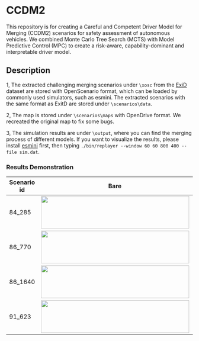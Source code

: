 # CCDM2
This repository is for creating a Careful and Competent Driver Model for Merging (CCDM2) scenarios for safety assessment of autonomous vehicles. We combined Monte Carlo Tree Search (MCTS) with Model Predictive Control (MPC) to create a risk-aware, capability-dominant and interpretable driver model. 

## Description
1, The extracted challenging merging scenarios under `\xosc` from the [ExiD](https://levelxdata.com/exid-dataset/) dataset are stored with OpenScenario format, which can be loaded by commonly used simulators, such as esmini. The extracted scenarios with the same format as ExitD are stored under `\scenarios\data`.

2, The map is stored under `\scenarios\maps` with OpenDrive format. We recreated the original map to fix some bugs.

3, The simulation results are under `\output`, where you can find the merging process of different models. If you want to visualize the results, please install [esmini](https://esmini.github.io/) first, then typing
`./bin/replayer --window 60 60 800 400 --file sim.dat`.


### Results Demonstration
|Scenario id | Bare                                                                                                    | CCDM2                                                                                                 |
| ------- | -------------------------------------------------------------------------------------------------------- | ------------------------------------------------------------------------------------------------------- | 
|84_285| <img src="https://github.com/ChengWang2018/CCDM2/blob/main/output/videos/bare/84_285_scenario.gif" width="400" height="88">  | <img src="https://github.com/ChengWang2018/CCDM2/blob/main/output/videos/ccdm2/84_285_scenario.gif" width="400" height="88">  |
|86_770| <img src="https://github.com/ChengWang2018/CCDM2/blob/main/output/videos/bare/86_770_scenario.gif" width="400" height="88">  | <img src="https://github.com/ChengWang2018/CCDM2/blob/main/output/videos/ccdm2/86_770_scenario.gif" width="400" height="88">  |
|86_1640| <img src="https://github.com/ChengWang2018/CCDM2/blob/main/output/videos/bare/86_1640_scenario.gif" width="400" height="88"> | <img src="https://github.com/ChengWang2018/CCDM2/blob/main/output/videos/ccdm2/86_1640_scenario.gif" width="400" height="88"> |
|91_623| <img src="https://github.com/ChengWang2018/CCDM2/blob/main/output/videos/bare/91_623_scenario.gif" width="400" height="88">  | <img src="https://github.com/ChengWang2018/CCDM2/blob/main/output/videos/ccdm2/91_623_scenario.gif" width="400" height="88">  |




